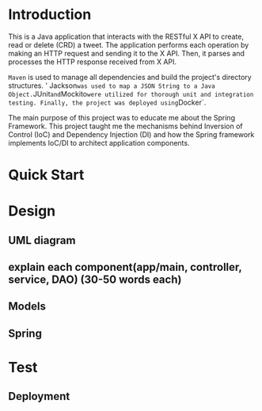 # Introduction

This is a Java application that interacts with the RESTful X API to create, read or delete (CRD) a tweet. The application performs each operation by making an HTTP request and sending it to the X API. Then, it parses and processes the HTTP response received from X API.

`Maven` is used to manage all dependencies and build the project's directory structures. ' Jackson` was used to map a JSON String to a Java Object. `JUnit` and `Mockito` were utilized for thorough unit and integration testing. Finally, the project was deployed using `Docker`.

The main purpose of this project was to educate me about the Spring Framework. This project taught me the mechanisms behind Inversion of Control (IoC) and Dependency Injection (DI) and how the Spring framework implements IoC/DI to architect application components. 

# Quick Start


# Design
## UML diagram
## explain each component(app/main, controller, service, DAO) (30-50 words each)
## Models
## Spring

# Test

## Deployment

